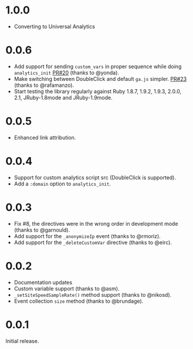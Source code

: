 1.0.0
=====

* Converting to Universal Analytics

0.0.6
=====

* Add support for sending `custom_vars` in proper sequence while doing `analytics_init` [PR#20](https://github.com/bgarret/google-analytics-rails/pull/20) (thanks to @yonda).
* Make switching between DoubleClick and default `ga.js` simpler. [PR#23](https://github.com/bgarret/google-analytics-rails/pull/23) (thanks to @rafamanzo).
* Start testing the library regularly against Ruby 1.8.7, 1.9.2, 1.9.3, 2.0.0, 2.1, JRuby-1.8mode and JRuby-1.9mode.

0.0.5
=====

* Enhanced link attribution.

0.0.4
=====

* Support for custom analytics script src (DoubleClick is supported).
* Add a `:domain` option to `analytics_init`.

0.0.3
=====

* Fix #8, the directives were in the wrong order in development mode (thanks to @garnould).
* Add support for the `_anonymizeIp` event (thanks to @rmoriz).
* Add support for the `_deleteCustomVar` directive (thanks to @eirc).

0.0.2
=====

* Documentation updates
* Custom variable support (thanks to @asm).
* `_setSiteSpeedSampleRate()` method support (thanks to @nikosd).
* Event collection `size` method (thanks to @brundage).

0.0.1
=====

Initial release.
